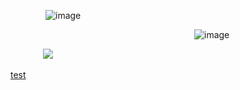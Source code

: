     ![image](https://github.com/user-attachments/assets/cb526881-39b6-40b5-94a1-e343c9876f07)


                     ![image](https://github.com/user-attachments/assets/739949bb-9dbc-4755-85dd-ddd1309c5afd)



   ⠀<img src=https://64.media.tumblr.com/ce176b675eb99f1ad4b25e86fe0c5e93/3e7cd672320c16a5-ec/s1280x1920/c389f03aca3a515d5e779989139150a09a253b59.gifv>


<a href="link">test</a>
